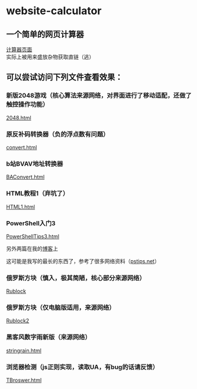 # website-calculator

## 一个简单的网页计算器

[计算器页面](https://www.lollipopnougat.top/website-calculator/)
<br/>
实际上被用来盛放杂物获取直链（逃）
<br/>

## 可以尝试访问下列文件查看效果：

### 新版2048游戏（核心算法来源网络，对界面进行了移动适配，还做了触控操作功能）

[2048.html](https://www.lollipopnougat.top/website-calculator/html/2048neo.html)

### 原反补码转换器（负的浮点数有问题）

[convert.html](https://www.lollipopnougat.top/website-calculator/html/convert.html)

### b站BVAV地址转换器

[BAConvert.html](https://www.lollipopnougat.top/website-calculator/html/BAConvert.html)

### HTML教程1（弃坑了）

[HTML1.html](https://www.lollipopnougat.top/website-calculator/html/HTML1.html)

### PowerShell入门3

[PowerShellTips3.html](https://www.lollipopnougat.top/website-calculator/html/PowerShellTips3.html)


另外两篇在我的[博客](https://www.lollipopnougat.top)上


这可能是我写的最长的东西了，参考了很多网络资料（[pstips.net](https://www.pstips.net/)）

### 俄罗斯方块（慎入，极其简陋，核心部分来源网络）

[Rublock](https://www.lollipopnougat.top/website-calculator/html/Rublock.html)

### 俄罗斯方块（仅电脑版适用，来源网络）

[Rublock2](https://www.lollipopnougat.top/website-calculator/html/Rublock2.html)

### 黑客风数字雨新版（来源网络）

[stringrain.html](https://www.lollipopnougat.top/website-calculator/html/stringrain.html)

### 浏览器检测（js正则实现，读取UA，有bug的话请反馈）

[TBroswer.html](https://www.lollipopnougat.top/website-calculator/html/TBroswer.html)
